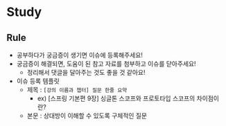 # Study
## Rule
- 공부하다가 궁금증이 생기면 이슈에 등록해주세요!
- 궁금증이 해결되면, 도움이 된 참고 자료를 첨부하고 이슈를 닫아주세요!
  - 정리해서 댓글을 달아주는 것도 좋을 것 같아요!
- 이슈 등록 템플릿
  - 제목 : `[강의 이름과 챕터] 질문 한줄 요약`
    - ex) [스프링 기본편 9장] 싱글톤 스코프와 프로토타입 스코프의 차이점이란?
  - 본문 : 상대방이 이해할 수 있도록 구체적인 질문
